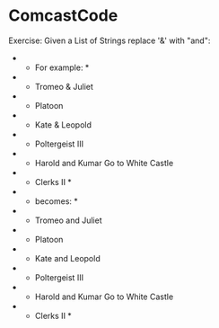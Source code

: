 # ComcastCode
Exercise: Given a List of Strings replace '&' with "and":
*   * For example:  *   
*   * Tromeo &amp; Juliet  
*   * Platoon  
*   * Kate &amp; Leopold 
*   * Poltergeist III  
*   * Harold and Kumar Go to White Castle  
*   * Clerks II  * 
*   * becomes:  * 
*   * Tromeo and Juliet 
*   * Platoon  
*   * Kate and Leopold  
*   * Poltergeist III  
*   * Harold and Kumar Go to White Castle  
*   * Clerks II  *
